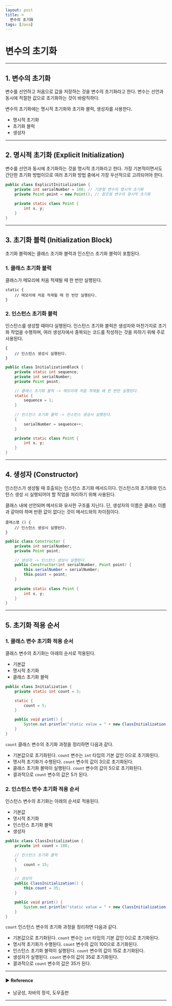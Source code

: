 ```yaml
---
layout: post
title: >
  변수의 초기화
tags: [Java]
---
```


# 변수의 초기화

---
## 1. 변수의 초기화
변수를 선언하고 처음으로 값을 저장하는 것을 변수의 초기화라고 한다. 변수는 선언과 동시에 적절한 값으로 초기화하는 것이 바람직하다.

변수의 초기화에는 명시적 초기화와 초기화 블럭, 생성자를 사용한다.

- 명시적 초기화
- 초기화 블럭
- 생성자

---
## 2. 명시적 초기화 (Explicit Initialization)
변수를 선언과 동시에 초기화하는 것을 명시적 초기화라고 한다. 가장 기본적이면서도 간단한 초기화 방법이므로 여러 초기화 방법 중에서 가장 우선적으로 고려되어야 한다.

```java
public class ExplicitInitialization {    
    private int serialNumber = 100; // 기본형 변수의 명시적 초기화
    private Point point = new Point(); // 참조형 변수의 명시적 초기화
    
    private static class Point {
        int x, y;
    }
}
```

---
## 3. 초기화 블럭 (Initialization Block)
초기화 블럭에는 클래스 초기화 블럭과 인스턴스 초기화 블럭이 포함된다.

### 1. 클래스 초기화 블럭 
클래스가 메모리에 처음 적재될 때 한 번만 실행된다.

```text
static {
    // 메모리에 처음 적재될 때 한 번만 실행된다.
}
```

### 2. 인스턴스 초기화 블럭 
인스턴스를 생성할 때마다 실행된다. 인스턴스 초기화 블럭은 생성자와 마찬가지로 초기화 작업을 수행하며, 여러 생성자에서 중복되는 코드를 작성하는 것을 피하기 위해 주로 사용된다.

```text
{
    // 인스턴스 생성시 실행된다.
}
```

```java
public class InitializationBlock {
    private static int sequence;
    private int serialNumber;
    private Point point;

    // 클래스 초기화 블럭 -> 메모리에 처음 적재될 때 한 번만 실행된다.
    static {
        sequence = 1;
    }
    
    // 인스턴스 초기화 블럭 -> 인스턴스 생성시 실행된다.
    {
        serialNumber = sequence++;
    }

    private static class Point {
        int x, y;
    }
}
```

---
## 4. 생성자 (Constructor)
인스턴스가 생성될 때 호출되는 인스턴스 초기화 메서드이다. 인스턴스의 초기화와 인스턴스 생성 시 실행되어야 할 작업을 처리하기 위해 사용된다.

클래스 내에 선언되며 메서드와 유사한 구조를 지닌다. 단, 생성자의 이름은 클래스 이름과 같아야 하며 반환 값이 없다는 것이 메서드와의 차이점이다.

```text
클래스명 () {
    // 인스턴스 생성시 실행된다.
}
```

```java
public class Constructor {
    private int serialNumber;
    private Point point;

    // 생성자 -> 인스턴스 생성시 실행된다.
    public Constructor(int serialNumber, Point point) {
        this.serialNumber = serialNumber;
        this.point = point;
    }
    
    private static class Point {
        int x, y;
    }
}
```

---
## 5. 초기화 적용 순서
### 1. 클래스 변수 초기화 적용 순서
클래스 변수의 초기화는 아래의 순서로 적용된다.

- 기본값
- 명시적 초기화
- 클래스 초기화 블럭

```java
public class Initialization {
    private static int count = 3;

    static {
        count = 5;
    }

    public void print() {
        System.out.println("static value = " + new ClassInitialization().count); // static value = 5
    }
}
```

`count` 클래스 변수의 초기화 과정을 정리하면 다음과 같다.

- 기본값으로 초기화된다. `count` 변수는 `int` 타입의 기본 값인 0으로 초기화된다.
- 명시적 초기화가 수행된다. `count` 변수의 값이 3으로 초기화된다.
- 클래스 초기화 블럭이 실행된다. `count` 변수의 값이 5으로 초기화된다.
- 결과적으로 `count` 변수의 값은 5가 된다.

### 2. 인스턴스 변수 초기화 적용 순서
인스턴스 변수의 초기화는 아래의 순서로 적용된다.

- 기본값
- 명시적 초기화
- 인스턴스 초기화 블럭
- 생성자

```java
public class ClassInitialization {
    private int count = 100;

    // 인스턴스 초기화 블럭 
    {
        count = 15;
    }

    // 생성자
    public ClassInitialization() {
        this.count = 35;
    }

    public void print() {
        System.out.println("static value = " + new ClassInitialization().count); // static value = 5
    }
}
```

`count` 인스턴스 변수의 초기화 과정을 정리하면 다음과 같다.

- 기본값으로 초기화된다. `count` 변수는 `int` 타입의 기본 값인 0으로 초기화된다.
- 명시적 초기화가 수행된다. `count` 변수의 값이 100으로 초기화된다.
- 인스턴스 초기화 블럭이 실행된다. `count` 변수의 값이 15로 초기화된다.
- 생성자가 실행된다. `count` 변수의 값이 35로 초기화된다.
- 결과적으로 `count` 변수의 값은 35가 된다.

---
#### ▶ Reference
- 남궁성, 자바의 정석, 도우출판

---